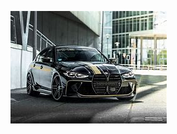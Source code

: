<DOCTYPE html>
<html>
  <head>
    <title> Speed Star Motors </title>
    <p></p>
  <img src = "Car 1.jpg"/>  
  </head>
</html>
